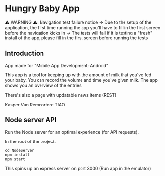 # Hungry Baby App

⚠️ WARNING ⚠️: Navigation test failure notice
-> Due to the setup of the application, the first time running the app you'll have to fill in the first screen before the navigation kicks in
-> The tests will fail if it is testing a "fresh" install of the app, please fill in the first screen before running the tests

## Introduction
App made for "Mobile App Development: Android"

This app is a tool for keeping up with the amount of milk that you've fed your baby.
You can record the volume and time you've given milk.
The app shows you an overview of the entries. 

There's also a page with updatable news items (REST)

Kasper Van Remoortere
TIAO

## Node server API
Run the Node server for an optimal experience (for API requests).

In the root of the project:
```
cd NodeServer
npm install
npm start
```

This spins up an express server on port 3000
(Run app in the emulator)
